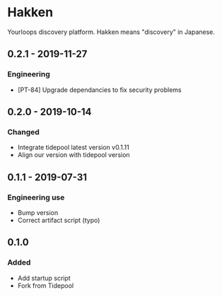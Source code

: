 # Hakken
Yourloops discovery platform.  Hakken means "discovery" in Japanese.

## 0.2.1 - 2019-11-27
### Engineering
- [PT-84] Upgrade dependancies to fix security problems

## 0.2.0 - 2019-10-14
### Changed
- Integrate tidepool latest version v0.1.11
- Align our version with tidepool version

## 0.1.1 - 2019-07-31
### Engineering use
- Bump version
- Correct artifact script (typo)

## 0.1.0
### Added
- Add startup script
- Fork from Tidepool
